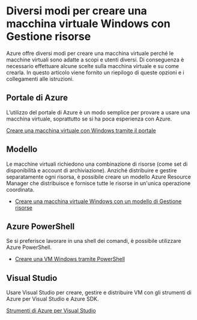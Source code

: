 <properties
	pageTitle="Diversi modi per creare una macchina virtuale Windows | Microsoft Azure"
	description="Elenca i diversi modi per creare una macchina virtuale Windows con Gestione risorse."
	services="virtual-machines-windows"
	documentationCenter=""
	authors="cynthn"
	manager="timlt"
	editor=""
	tags="azure-resource-manager"/>  

<tags
	ms.service="virtual-machines-windows"
	ms.devlang="na"
	ms.topic="article"
	ms.tgt_pltfrm="vm-windows"
	ms.workload="infrastructure-services"
	ms.date="09/27/2016"
	ms.author="cynthn"/>  

# Diversi modi per creare una macchina virtuale Windows con Gestione risorse

Azure offre diversi modi per creare una macchina virtuale perché le macchine virtuali sono adatte a scopi e utenti diversi. Di conseguenza è necessario effettuare alcune scelte sulla macchina virtuale e su come crearla. In questo articolo viene fornito un riepilogo di queste opzioni e i collegamenti alle istruzioni.

## Portale di Azure

L’utilizzo del portale di Azure è un modo semplice per provare a usare una macchina virtuale, soprattutto se si ha poca esperienza con Azure.

[Creare una macchina virtuale con Windows tramite il portale](virtual-machines-windows-hero-tutorial.md)

## Modello

Le macchine virtuali richiedono una combinazione di risorse (come set di disponibilità e account di archiviazione). Anziché distribuire e gestire separatamente ogni risorsa, è possibile creare un modello Azure Resource Manager che distribuisce e fornisce tutte le risorse in un'unica operazione coordinata.

- [Creare una macchina virtuale Windows con un modello di Gestione risorse](virtual-machines-windows-ps-template.md)


## Azure PowerShell

Se si preferisce lavorare in una shell dei comandi, è possibile utilizzare Azure PowerShell.

- [Creare una VM Windows tramite PowerShell](virtual-machines-windows-ps-create.md)


## Visual Studio

Usare Visual Studio per creare, gestire e distribuire VM con gli strumenti di Azure per Visual Studio e Azure SDK.

[Strumenti di Azure per Visual Studio](https://www.visualstudio.com/features/azure-tools-vs)

<!---HONumber=AcomDC_0928_2016-->